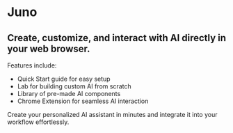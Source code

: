 # Juno
## Create, customize, and interact with AI directly in your web browser. 

Features include:
- Quick Start guide for easy setup
- Lab for building custom AI from scratch
- Library of pre-made AI components
- Chrome Extension for seamless AI interaction

Create your personalized AI assistant in minutes and integrate it into your workflow effortlessly.
